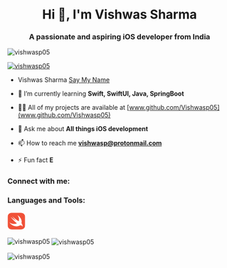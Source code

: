 <h1 align="center">Hi 👋, I'm Vishwas Sharma</h1>
<h3 align="center">A passionate and aspiring iOS developer from India</h3>

<p align="left"> <img src="https://komarev.com/ghpvc/?username=vishwasp05&label=Profile%20views&color=0e75b6&style=flat" alt="vishwasp05" /> </p>

<p align="left"> <a href="https://github.com/ryo-ma/github-profile-trophy"><img src="https://github-profile-trophy.vercel.app/?username=vishwasp05" alt="vishwasp05" /></a> </p>

- Vishwas Sharma [Say My Name](https://github.com/Vishwasp05/BBQUOTES)

- 🌱 I’m currently learning **Swift, SwiftUI, Java, SpringBoot**

- 👨‍💻 All of my projects are available at [www.github.com/Vishwasp05](www.github.com/Vishwasp05)

- 💬 Ask me about **All things iOS development**

- 📫 How to reach me **vishwasp@protonmail.com**

- ⚡ Fun fact **E**

<h3 align="left">Connect with me:</h3>
<p align="left">
</p>

<h3 align="left">Languages and Tools:</h3>
<p align="left"> <a href="https://developer.apple.com/swift/" target="_blank" rel="noreferrer"> <img src="https://raw.githubusercontent.com/devicons/devicon/master/icons/swift/swift-original.svg" alt="swift" width="40" height="40"/> </a> </p>

<p><img align="left" src="https://github-readme-stats.vercel.app/api/top-langs?username=vishwasp05&show_icons=true&locale=en&layout=compact" alt="vishwasp05" /></p>

<p>&nbsp;<img align="center" src="https://github-readme-stats.vercel.app/api?username=vishwasp05&show_icons=true&locale=en" alt="vishwasp05" /></p>

<p><img align="center" src="https://github-readme-streak-stats.herokuapp.com/?user=vishwasp05&" alt="vishwasp05" /></p>
